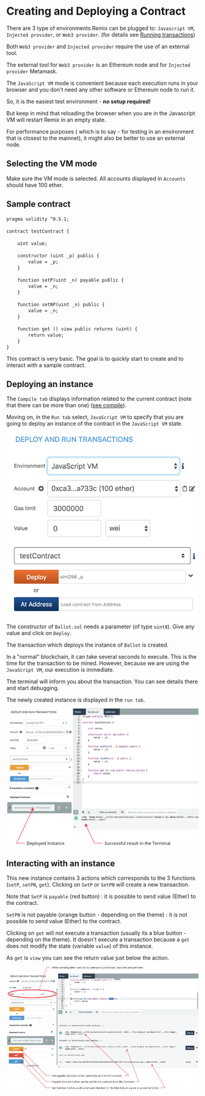 # Creating and Deploying a Contract

There are 3 type of environments Remix can be plugged to: `Javascript VM`,
`Injected provider`, or `Web3 provider`. (for details see
[Running transactions](https://remix-ide.readthedocs.io/en/latest/run.html))

Both `Web3 provider` and `Injected provider` require the use of an external
tool.

The external tool for `Web3 provider` is an Ethereum node and for
`Injected provider` Metamask.

The `JavaScript VM` mode is convenient because each execution runs in your
browser and you don't need any other software or Ethereum node to run it.

So, it is the easiest test environment - **no setup required!**

But keep in mind that reloading the browser when you are in the Javascript VM
will restart Remix in an empty state.

For performance purposes ( which is to say - for testing in an environment that
is closest to the mainnet), it might also be better to use an external node.

## Selecting the VM mode

Make sure the VM mode is selected. All accounts displayed in `Accounts` should
have 100 ether.

## Sample contract

```
pragma solidity ^0.5.1;

contract testContract {

    uint value;

    constructor (uint _p) public {
        value = _p;
    }

    function setP(uint _n) payable public {
        value = _n;
    }

    function setNP(uint _n) public {
        value = _n;
    }

    function get () view public returns (uint) {
        return value;
    }
}

```

This contract is very basic. The goal is to quickly start to create and to
interact with a sample contract.

## Deploying an instance

The `Compile tab` displays information related to the current contract (note
that there can be more than one) ([see compile](compile.html)).

Moving on, in the `Run tab` select, `JavaScript VM` to specify that you are
going to deploy an instance of the contract in the `JavaScript VM` state.

![](images/a-jvm.png)

The constructor of `Ballot.sol` needs a parameter (of type `uint8`). Give any
value and click on `Deploy`.

The transaction which deploys the instance of `Ballot` is created.

In a "normal" blockchain, it can take several seconds to execute. This is the
time for the transaction to be mined. However, because we are using the
`JavaScript VM`, our execution is immediate.

The terminal will inform you about the transaction. You can see details there
and start debugging.

The newly created instance is displayed in the `run tab`.

![](images/a-jvm-instance.png)

## Interacting with an instance

This new instance contains 3 actions which corresponds to the 3 functions
(`setP`, `setPN`, `get`). Clicking on `SetP` or `SetPN` will create a new
transaction.

Note that `SetP` is `payable` (red button) : it is possible to send value
(Ether) to the contract.

`SetPN` is not payable (orange button - depending on the theme) : it is not
possible to send value (Ether) to the contract.

Clicking on `get` will not execute a transaction (usually its a blue button -
depending on the theme). It doesn't execute a transaction because a `get` does
not modify the state (variable `value`) of this instance.

As `get` is `view` you can see the return value just below the action.

![](images/a-jvm-calling-instance.png)
